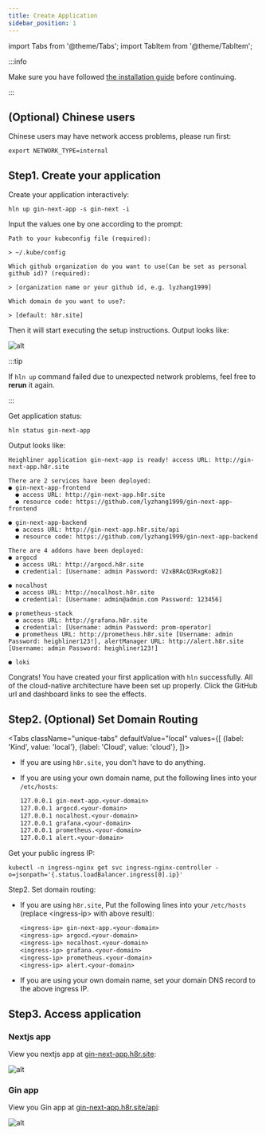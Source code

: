 ```yaml
---
title: Create Application
sidebar_position: 1
---
```


import Tabs from '@theme/Tabs';
import TabItem from '@theme/TabItem';

:::info

Make sure you have followed [the installation guide](/docs/getting_started/installation) before continuing.

:::

## (Optional) Chinese users

Chinese users may have network access problems, please run first:

```shell
export NETWORK_TYPE=internal
```

## Step1. Create your application

Create your application interactively:

```shell
hln up gin-next-app -s gin-next -i
```
Input the values one by one according to the prompt:

```
Path to your kubeconfig file (required):

> ~/.kube/config

Which github organization do you want to use(Can be set as personal github id)? (required):

> [organization name or your github id, e.g. lyzhang1999]

Which domain do you want to use?:

> [default: h8r.site]

```

Then it will start executing the setup instructions. Output looks like:

![alt](/img/docs/getting-started/stack_output.png)

:::tip

If `hln up` command failed due to unexpected network problems, feel free to **rerun** it again.

:::

Get application status:

```shell
hln status gin-next-app
```

Output looks like:

```shell
Heighliner application gin-next-app is ready! access URL: http://gin-next-app.h8r.site

There are 2 services have been deployed:
● gin-next-app-frontend
  ● access URL: http://gin-next-app.h8r.site
  ● resource code: https://github.com/lyzhang1999/gin-next-app-frontend

● gin-next-app-backend
  ● access URL: http://gin-next-app.h8r.site/api
  ● resource code: https://github.com/lyzhang1999/gin-next-app-backend

There are 4 addons have been deployed:
● argocd
  ● access URL: http://argocd.h8r.site
  ● credential: [Username: admin Password: V2xBRAcQ3RxgKoB2]

● nocalhost
  ● access URL: http://nocalhost.h8r.site
  ● credential: [Username: admin@admin.com Password: 123456]

● prometheus-stack
  ● access URL: http://grafana.h8r.site
  ● credential: [Username: admin Password: prom-operator]
  ● prometheus URL: http://prometheus.h8r.site [Username: admin Password: heighliner123!], alertManager URL: http://alert.h8r.site [Username: admin Password: heighliner123!]

● loki
```

Congrats! You have created your first application with `hln` successfully. All of the cloud-native architecture have been set up properly.
Click the GitHub url and dashboard links to see the effects.

## Step2. (Optional) Set Domain Routing

<Tabs
className="unique-tabs"
defaultValue="local"
values={[
{label: 'Kind', value: 'local'},
{label: 'Cloud', value: 'cloud'},
]}>

<TabItem value="local">

- If you are using `h8r.site`, you don't have to do anything.
- If you are using your own domain name, put the following lines into your `/etc/hosts`:

    ```txt
    127.0.0.1 gin-next-app.<your-domain>
    127.0.0.1 argocd.<your-domain>
    127.0.0.1 nocalhost.<your-domain>
    127.0.0.1 grafana.<your-domain>
    127.0.0.1 prometheus.<your-domain>
    127.0.0.1 alert.<your-domain>
    ```

</TabItem>

<TabItem value="cloud">

Get your public ingress IP:

```shell
kubectl -n ingress-nginx get svc ingress-nginx-controller -o=jsonpath='{.status.loadBalancer.ingress[0].ip}'
```

Step2. Set domain routing:

- If you are using `h8r.site`, Put the following lines into your `/etc/hosts` (replace <ingress-ip\> with above result):

  ```txt
  <ingress-ip> gin-next-app.<your-domain>
  <ingress-ip> argocd.<your-domain>
  <ingress-ip> nocalhost.<your-domain>
  <ingress-ip> grafana.<your-domain>
  <ingress-ip> prometheus.<your-domain>
  <ingress-ip> alert.<your-domain>
  ```

- If you are using your own domain name, set your domain DNS record to the above ingress IP.

</TabItem>
</Tabs>

## Step3. Access application

### Nextjs app

View you nextjs app at [gin-next-app.h8r.site](http://gin-next-app.h8r.site):

![alt](/img/tutorial/01-gin-next/sample-application.png)

### Gin app

View you Gin app at [gin-next-app.h8r.site/api](http://gin-next-app.h8r.site/api):

![alt](/img/tutorial/01-gin-next/gin-application.png)



